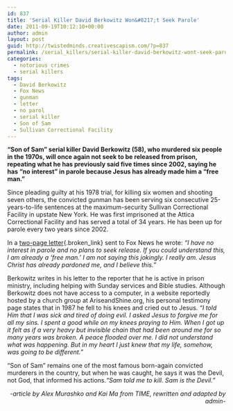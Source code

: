 ```yaml
---
id: 837
title: 'Serial Killer David Berkowitz Won&#8217;t Seek Parole'
date: 2011-09-19T10:12:10+00:00
author: admin
layout: post
guid: http://twistedminds.creativescapism.com/?p=837
permalink: /serial_killers/serial-killer-david-berkowitz-wont-seek-parole/
categories:
  - notorious crimes
  - serial killers
tags:
  - David Berkowitz
  - Fox News
  - gunman
  - letter
  - no parol
  - serial killer
  - Son of Sam
  - Sullivan Correctional Facility
---
```

<p class="dropcap-first">
  <strong>&#8220;Son of Sam&#8221; serial killer David Berkowitz (58), who murdered six people in the 1970s, will once again not seek to be released from prison, repeating what he has previously said five times since 2002, saying he has &#8220;no interest&#8221; in parole because Jesus has already made him a &#8220;free man.&#8221;</strong>
</p>

Since pleading guilty at his 1978 trial, for killing six women and shooting seven others, the convicted gunman has been serving six consecutive 25-years-to-life sentences at the maximum-security Sullivan Correctional Facility in upstate New York. He was first imprisoned at the Attica Correctional Facility and has served a total of 34 years. He has been up for parole every two years since 2002.

In a [two-page letter](http://www.foxnews.com/interactive/berkowitz/us/2011/08/24/ "read the letter on Fox News"){.broken_link} sent to Fox News he wrote: _“I have no interest in parole and no plans to seek release. If you could understand this, I am already a &#8216;free man.&#8217; I am not saying this jokingly. I really am. Jesus Christ has already pardoned me, and I believe this.&#8221;_

Berkowitz writes in his letter to the reporter that he is active in prison ministry, including helping with Sunday services and Bible studies. Although Berkowitz does not have access to a computer, in a website reportedly hosted by a church group at AriseandShine.org, his personal testimony page states that in 1987 he fell to his knees and cried out to Jesus. _&#8220;I told Him that I was sick and tired of doing evil. I asked Jesus to forgive me for all my sins. I spent a good while on my knees praying to Him. When I got up it felt as if a very heavy but invisible chain that had been around me for so many years was broken. A peace flooded over me. I did not understand what was happening. But in my heart I just knew that my life, somehow, was going to be different.&#8221;_ 

&#8220;Son of Sam&#8221; remains one of the most famous born-again convicted murderers in the country, but when he was caught, he says it was the Devil, not God, that informed his actions._&#8220;Sam told me to kill. Sam is the Devil.&#8221;_

<p style="text-align: right;">
  <em>-article by Alex Murashko and Kai Ma from TIME, rewritten and adapted by admin-</em>
</p>